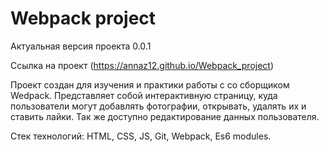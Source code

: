 ﻿# Webpack project
Актуальная версия проекта 0.0.1

Ссылка на проект (https://annaz12.github.io/Webpack_project)

Проект создан для изучения и практики работы с со сборщиком Wedpack. Представляет собой интерактивную страницу, куда пользователи могут добавлять фотографии, открывать, удалять их и ставить лайки. Так же доступно редактирование данных пользователя.

Стек технологий:
HTML, CSS, JS, Git, Webpack, Es6 modules.
